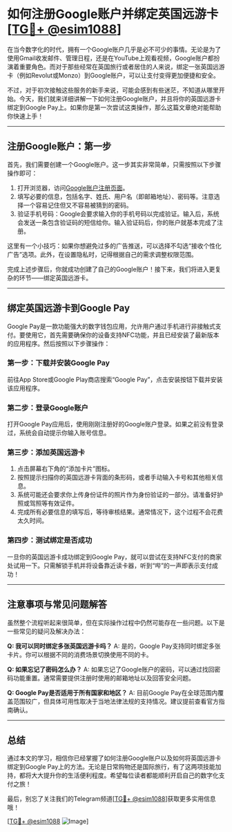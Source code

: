 # 如何注册Google账户并绑定英国远游卡 [[TG💪+ @esim1088](https://t.me/s/esim1088)]

在当今数字化的时代，拥有一个Google账户几乎是必不可少的事情。无论是为了使用Gmail收发邮件、管理日程，还是在YouTube上观看视频，Google账户都扮演着重要角色。而对于那些经常在英国旅行或者居住的人来说，绑定一张英国远游卡（例如Revolut或Monzo）到Google账户，可以让支付变得更加便捷和安全。

不过，对于初次接触这些服务的新手来说，可能会感到有些迷茫，不知道从哪里开始。今天，我们就来详细讲解一下如何注册Google账户，并且将你的英国远游卡绑定到Google Pay上。如果你是第一次尝试这类操作，那么这篇文章绝对能帮助你快速上手！

---

## 注册Google账户：第一步

首先，我们需要创建一个Google账户。这一步其实非常简单，只需按照以下步骤操作即可：

1. 打开浏览器，访问[Google账户注册页面](https://accounts.google.com/signup)。
2. 填写必要的信息，包括名字、姓氏、用户名（即邮箱地址）、密码等。注意选择一个容易记住但又不容易被猜到的密码。
3. 验证手机号码：Google会要求输入你的手机号码以完成验证。输入后，系统会发送一条包含验证码的短信给你。输入验证码后，你的账户就基本完成了注册。

这里有一个小技巧：如果你想避免过多的广告推送，可以选择不勾选“接收个性化广告”选项。此外，在设置隐私时，记得根据自己的需求调整权限范围。

完成上述步骤后，你就成功创建了自己的Google账户！接下来，我们将进入更复杂的环节——绑定英国远游卡。

---

## 绑定英国远游卡到Google Pay

Google Pay是一款功能强大的数字钱包应用，允许用户通过手机进行非接触式支付。要使用它，首先需要确保你的设备支持NFC功能，并且已经安装了最新版本的应用程序。然后按照以下步骤操作：

### 第一步：下载并安装Google Pay
前往App Store或Google Play商店搜索“Google Pay”，点击安装按钮下载并安装该应用程序。

### 第二步：登录Google账户
打开Google Pay应用后，使用刚刚注册好的Google账户登录。如果之前没有登录过，系统会自动提示你输入账号信息。

### 第三步：添加英国远游卡
1. 点击屏幕右下角的“添加卡片”图标。
2. 按照提示扫描你的英国远游卡背面的条形码，或者手动输入卡号和其他相关信息。
3. 系统可能还会要求你上传身份证件的照片作为身份验证的一部分。请准备好护照或驾照等有效证件。
4. 完成所有必要信息的填写后，等待审核结果。通常情况下，这个过程不会花费太久时间。

### 第四步：测试绑定是否成功
一旦你的英国远游卡成功绑定到Google Pay，就可以尝试在支持NFC支付的商家处试用一下。只需解锁手机并将设备靠近读卡器，听到“哔”的一声即表示支付成功！

---

## 注意事项与常见问题解答

虽然整个流程听起来很简单，但在实际操作过程中仍然可能存在一些问题。以下是一些常见的疑问及解决办法：

**Q: 我可以同时绑定多张英国远游卡吗？**
A: 是的，Google Pay支持同时绑定多张卡片。你可以根据不同的消费场景切换使用不同的卡。

**Q: 如果忘记了密码怎么办？**
A: 如果忘记了Google账户的密码，可以通过找回密码功能重置。通常需要提供注册时使用的邮箱地址以及回答安全问题。

**Q: Google Pay是否适用于所有国家和地区？**
A: 目前Google Pay在全球范围内覆盖范围较广，但具体可用性取决于当地法律法规的支持情况。建议提前查看官方指南确认。

---

## 总结

通过本文的学习，相信你已经掌握了如何注册Google账户以及如何将英国远游卡绑定到Google Pay上的方法。无论是日常购物还是国际旅行，有了这两项技能加持，都将大大提升你的生活便利程度。希望每位读者都能顺利开启自己的数字化支付之旅！

最后，别忘了关注我们的Telegram频道[[TG💪+ @esim1088](https://t.me/s/esim1088)]获取更多实用信息哦！

[[TG💪+ @esim1088](https://t.me/s/esim1088) ![Image](https://i.postimg.cc/4NQfJmqS/Snipaste-2025-05-13-00-14-12.png)]